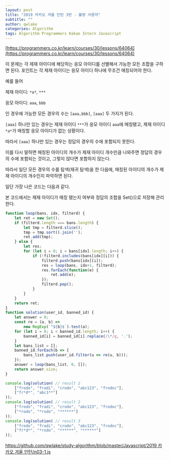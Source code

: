 ```yaml
---
layout: post
title: "2019 카카오 겨울 인턴 3번 - 불량 사용자"
subtitle: ""
author: qwlake
categories: Algorithm
tags: Algorithm Programmers Kakao Intern Javascript
---
```


[https://programmers.co.kr/learn/courses/30/lessons/64064](https://programmers.co.kr/learn/courses/30/lessons/64064)

이 문제는 각 제재 아이디에 해당하는 응모 아이디를 선별해서 가능한 모든 조합을 구하면 된다. 포인트는 각 제재 아이디는 응모 아이디 하나에 무조건 매칭되어야 한다.

예를 들어

제재 아이디: `*a*`, `***`

응모 아이디: `aaa`, `bbb`

인 경우에 가능한 모든 경우의 수는 `[aaa,bbb]`, `[aaa]` 두 가지가 된다.

`[aaa]` 하나만 있는 경우는 제재 아이디 `***`가 응모 아이디 `aaa`에 매칭됐고, 제재 아이디 `*a*`가 매칭할 응모 아이디가 없는 상황이다.

따라서 `[aaa]` 하나만 있는 경우는 정답의 경우의 수에 포함되지 못한다.

이를 다시 말하면 매칭된 아이디의 개수가 제재 아이디 개수만큼 나와주면 정답의 경우의 수에 포함되는 것이고, 그렇지 않다면 포함하지 않는다.

따라서 일단 모든 경우의 수를 탐색(재귀 탐색)을 한 다음에, 매칭된 아이디의 개수가 제재 아이디의 개수인지 파악하면 된다.

일단 가장 나은 코드는 다음과 같다.

본 코드에서는 제재 아이디가 매칭 됐는지 여부와 정답의 조합을 Set()으로 저장해 관리한다.

```jsx
function loop(bans, idx, filterd) {
    let ret = new Set();
    if (filterd.length === bans.length) {
        let tmp = filterd.slice();
        tmp = tmp.sort().join('');
        ret.add(tmp);
    } else {
        let res;
        for (let i = 0; i < bans[idx].length; i++) {
            if (!filterd.includes(bans[idx][i])) {
                filterd.push(bans[idx][i]);
                res = loop(bans, idx+1, filterd);
                res.forEach(function(e) {
                    ret.add(e);
                });
                filterd.pop();
            }
        }
    }
    return ret;
}
function solution(user_id, banned_id) {
    let answer = 0;
    const re = (a, b) =>
        new RegExp(`^${b}$`).test(a);
    for (let i = 0; i < banned_id.length; i++) {
        banned_id[i] = banned_id[i].replace(/\*/g, '.');
    }
    let bans_list = [];
    banned_id.forEach(b => {
        bans_list.push(user_id.filter(u => re(u, b)));
    });
    answer = loop(bans_list, 0, []);
    return answer.size;
}

console.log(solution( // result 2
    ["frodo", "fradi", "crodo", "abc123", "frodoc"], 
    ["fr*d*", "abc1**"]
));
console.log(solution( // result 2
    ["frodo", "fradi", "crodo", "abc123", "frodoc"],
    ["*rodo", "*rodo", "******"]
));
console.log(solution( // result 3
    ["frodo", "fradi", "crodo", "abc123", "frodoc"],
    ["fr*d*", "*rodo", "******", "******"]
));
```

[https://github.com/qwlake/study-algorithm/blob/master/Javascript/2019 카카오 겨울 인턴/n03-1.js](https://github.com/qwlake/study-algorithm/blob/master/Javascript/2019%20%EC%B9%B4%EC%B9%B4%EC%98%A4%20%EA%B2%A8%EC%9A%B8%20%EC%9D%B8%ED%84%B4/n03-1.js)